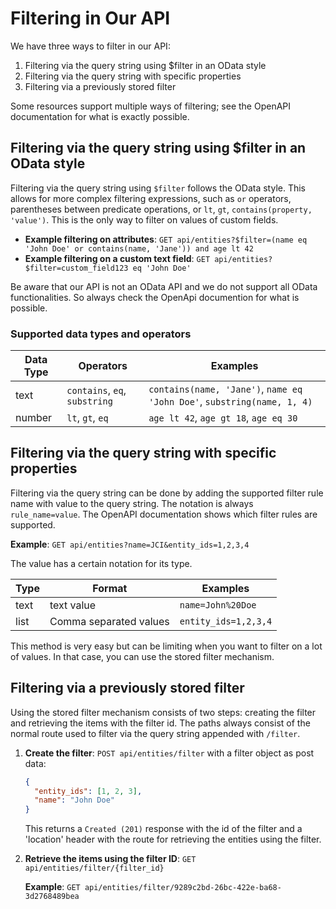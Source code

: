 # Filtering in Our API

We have three ways to filter in our API:

1. Filtering via the query string using $filter in an OData style
2. Filtering via the query string with specific properties
3. Filtering via a previously stored filter

Some resources support multiple ways of filtering; see the OpenAPI documentation for what is exactly possible.

## Filtering via the query string using $filter in an OData style

Filtering via the query string using `$filter` follows the OData style. This allows for more complex filtering expressions, such as `or` operators, parentheses between predicate operations, or `lt`, `gt`, `contains(property, 'value')`. This is the only way to filter on values of custom fields.

- **Example filtering on attributes**: `GET api/entities?$filter=(name eq 'John Doe' or contains(name, 'Jane')) and age lt 42`
- **Example filtering on a custom text field**: `GET api/entities?$filter=custom_field123 eq 'John Doe'`

Be aware that our API is not an OData API and we do not support all OData functionalities. So always check the OpenApi documention for what is possible.

### Supported data types and operators

| Data Type | Operators | Examples |
|-----------|-----------|----------|
| text | `contains`, `eq`, `substring` | `contains(name, 'Jane')`, `name eq 'John Doe'`, `substring(name, 1, 4)` |
| number | `lt`, `gt`, `eq` | `age lt 42`, `age gt 18`, `age eq 30` |

## Filtering via the query string with specific properties

Filtering via the query string can be done by adding the supported filter rule name with value to the query string. The notation is always `rule_name=value`. The OpenAPI documentation shows which filter rules are supported.

**Example**: `GET api/entities?name=JCI&entity_ids=1,2,3,4`

The value has a certain notation for its type.

| Type | Format | Examples |
|------|--------|----------|
| text | text value | `name=John%20Doe` |
| list | Comma separated values | `entity_ids=1,2,3,4` |

This method is very easy but can be limiting when you want to filter on a lot of values. In that case, you can use the stored filter mechanism.

## Filtering via a previously stored filter

Using the stored filter mechanism consists of two steps: creating the filter and retrieving the items with the filter id. The paths always consist of the normal route used to filter via the query string appended with `/filter`.

1. **Create the filter**: `POST api/entities/filter` with a filter object as post data:

    ```json
    {
      "entity_ids": [1, 2, 3],
      "name": "John Doe"
    }
    ```

    This returns a  `Created (201)` response with the id of the filter and a 'location' header with the route for retrieving the entities using the filter.

2. **Retrieve the items using the filter ID**: `GET api/entities/filter/{filter_id}`

    **Example**: `GET api/entities/filter/9289c2bd-26bc-422e-ba68-3d2768489bea`

